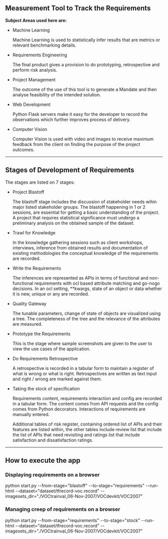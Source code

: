 ## Measurement Tool to Track the Requirements

**Subject Areas used here are:**

- Machine Learning

    Machine Learning is used to statistically infer results that are metrics or relevant benchmarking details.

- Requirements Engineering

    The final product gives a provision to do prototyping, retrospective and perform risk analysis.

- Project Management

    The outcome of the use of this tool is to generate a Mandate and then analyse feasibility of the intended solution.

- Web Development

    Python Flask servers make it easy for the developer to record the observations which further improves process of delivery.

- Computer Vision

    Computer Vision is used with video and images to receive maximum feedback from the client on finding the purpose of the project outcomes.

_____________________________________________________________________________________


## Stages of Development of Requirements

The stages are listed on 7 stages:

- Project Blastoff

    The blastoff stage includes the discussion of stakeholder needs wihin major listed stakeholder groups. The blastoff happening in 1 or 2 sessions, are essential for getting a basic understanding of the project. A project that requires statistical significance must undergo a preliminary analysis on the obtained sample of the dataset.

- Trawl for Knowledge

    In the knowledge gathering sessions such as client workshops, interviews, inference from obtained results and documentation of existing methodologies the conceptual knowledge of the requirements are recorded. 

- Write the Requirements

    The inferences are represented as APIs in terms of functional and non-functional requirements with ocl based attribute matching and go-nogo decisions. In an ocl setting, **kwargs, state of an object or data whether it is new, unique or any are recorded.

- Quality Gateway

    The tunable parameters, change of state of objects are visualized using a tree. The completeness of the tree and the relevance of the attributes are measured. 

- Prototype the Requirements

    This is the stage where sample screenshots are given to the user to view the use cases of the application. 

- Do Requirements Retrospective

    A retrospective is recorded in a tabular form to maintain a register of what is wrong or what is right. Retrospectives are written as text input and right / wrong are marked against them.

- Taking the stock of specification

    Requirements content, requirements interaction and config are recorded in a tabular form. The content comes from API requests and the config comes from Python decorators. Interactions of requirements are manually entered. 

    Additional tables of risk register, containing ordered list of APIs and their features are listed within, the other tables include review list that include the list of APIs that need revisiting and ratings list that include satisfaction and dissatisfaction ratings.

_____________________________________________________________________________________

## How to execute the app

### Displaying requirements on a browser

python start.py --from-stage="blastoff" --to-stage="requirements" --run-html --dataset="dataset/tfrecord-voc.record" --imagesets_dir="./VOCtrainval_06-Nov-2007/VOCdevkit/VOC2007"

### Managing creep of requirements on a browser

python start.py --from-stage="requirements" --to-stage="stock" --run-html --dataset="dataset/tfrecord-voc.record" --imagesets_dir="./VOCtrainval_06-Nov-2007/VOCdevkit/VOC2007"


